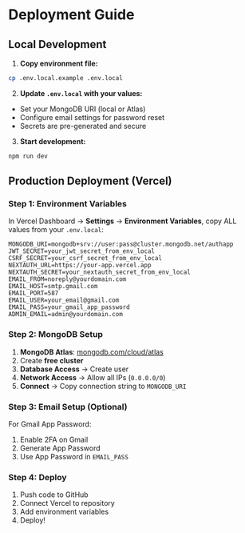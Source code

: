# Deployment Guide

## Local Development

1. **Copy environment file:**
```bash
cp .env.local.example .env.local
```

2. **Update `.env.local` with your values:**
- Set your MongoDB URI (local or Atlas)
- Configure email settings for password reset
- Secrets are pre-generated and secure

3. **Start development:**
```bash
npm run dev
```

## Production Deployment (Vercel)

### Step 1: Environment Variables
In Vercel Dashboard → **Settings** → **Environment Variables**, copy ALL values from your `.env.local`:

```
MONGODB_URI=mongodb+srv://user:pass@cluster.mongodb.net/authapp
JWT_SECRET=your_jwt_secret_from_env_local
CSRF_SECRET=your_csrf_secret_from_env_local
NEXTAUTH_URL=https://your-app.vercel.app
NEXTAUTH_SECRET=your_nextauth_secret_from_env_local
EMAIL_FROM=noreply@yourdomain.com
EMAIL_HOST=smtp.gmail.com
EMAIL_PORT=587
EMAIL_USER=your_email@gmail.com
EMAIL_PASS=your_gmail_app_password
ADMIN_EMAIL=admin@yourdomain.com
```

### Step 2: MongoDB Setup
1. **MongoDB Atlas**: [mongodb.com/cloud/atlas](https://mongodb.com/cloud/atlas)
2. Create **free cluster**
3. **Database Access** → Create user
4. **Network Access** → Allow all IPs (`0.0.0.0/0`)
5. **Connect** → Copy connection string to `MONGODB_URI`

### Step 3: Email Setup (Optional)
For Gmail App Password:
1. Enable 2FA on Gmail
2. Generate App Password
3. Use App Password in `EMAIL_PASS`

### Step 4: Deploy
1. Push code to GitHub
2. Connect Vercel to repository
3. Add environment variables
4. Deploy!
